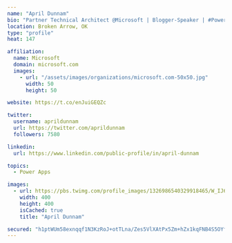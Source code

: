 ```yaml
---
name: "April Dunnam"
bio: "Partner Technical Architect @Microsoft | Blogger-Speaker | #PowerApps, #PowerAutomate, #Office365, #SharePoint | #WIT | #Karaoke Queen"
location: Broken Arrow, OK
type: "profile"
heat: 147

affiliation:
  name: Microsoft
  domain: microsoft.com
  images:
    - url: "/assets/images/organizations/microsoft.com-50x50.jpg"
      width: 50
      height: 50

website: https://t.co/enJuiGEQZc

twitter:
  username: aprildunnam
  url: https://twitter.com/aprildunnam
  followers: 7580

linkedin:
  url: https://www.linkedin.com/public-profile/in/april-dunnam

topics:
  - Power Apps

images:
  - url: https://pbs.twimg.com/profile_images/1326986540329918465/W_IJ6Ih2_400x400.jpg
    width: 400
    height: 400
    isCached: true
    title: "April Dunnam"

secured: "h1ptWUm58exnqqf1N3KzRoJ+otTLna/Zes5VlXAtPx5Zm+hZx1kqFNB4S5OYfCYA3XRYQMsFHu+mZ3E+3lW6PJ14Kybi1ghl+JfoJnJUngTT2cyjGouN+l1FcqVpn4rIZegAMisO0ZvbGiqPADqhwzv8/we41x6H/r/uMa8eGRjtXRNQ3OydRi3RYQ4Hr6rHNCZEXAezbwGgwazK0cW2vLyUbelg0e3a4gbSLxaCCqJukghIBfxEix+AxM1XLjAP9lDD66WeqVb+nbD2n0l1LPrKKI7IlM0Lq9LukO7HyDwT5N3Oxw3PTj6gAP+ye70zVYckMJPWlNXtXj63Z9HzlAXCX3iE/iBfqOax6BHZf5tFP8SGmZQwhSBwSpdlCMxqwqRR3aLrtcNRFSB0mP2xZMO44nmo9nWZaYor7nUEYyY=;rpNRrJCJHtmVyLTgOJ/rkA=="
---
```



